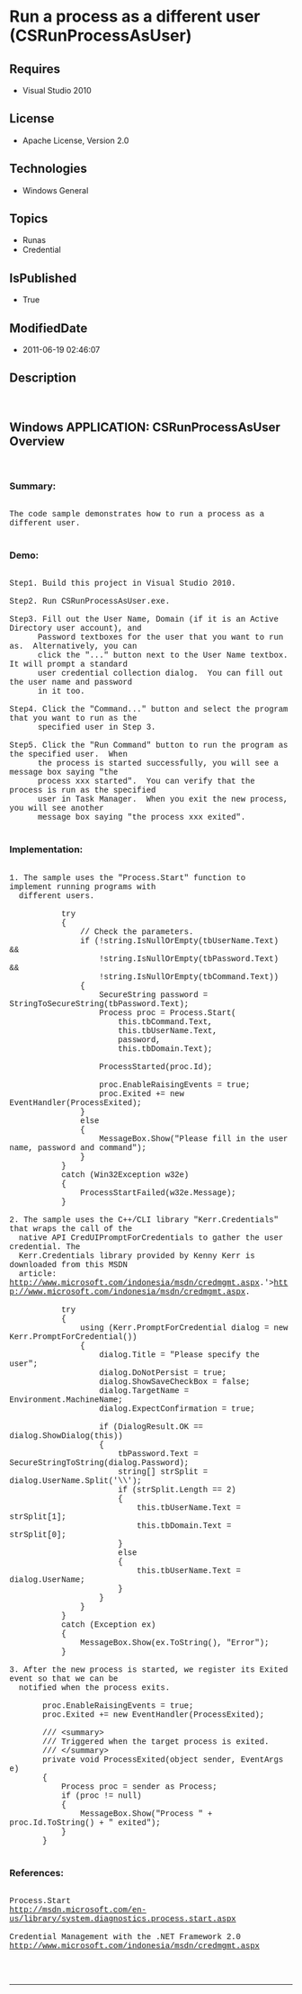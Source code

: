 # Run a process as a different user (CSRunProcessAsUser)
## Requires
* Visual Studio 2010
## License
* Apache License, Version 2.0
## Technologies
* Windows General
## Topics
* Runas
* Credential
## IsPublished
* True
## ModifiedDate
* 2011-06-19 02:46:07
## Description

<p style="font-family:Courier New">&nbsp;</p>
<h2>Windows APPLICATION: CSRunProcessAsUser Overview</h2>
<p style="font-family:Courier New">&nbsp;</p>
<h3>Summary:</h3>
<p style="font-family:Courier New"><br>
The code sample demonstrates how to run a process as a different user. <br>
<br>
</p>
<h3>Demo:</h3>
<p style="font-family:Courier New"><br>
Step1. Build this project in Visual Studio 2010. <br>
<br>
Step2. Run CSRunProcessAsUser.exe.<br>
<br>
Step3. Fill out the User Name, Domain (if it is an Active Directory user account), and
<br>
&nbsp; &nbsp; &nbsp; Password textboxes for the user that you want to run as. &nbsp;Alternatively, you can
<br>
&nbsp; &nbsp; &nbsp; click the &quot;...&quot; button next to the User Name textbox. It will prompt a standard
<br>
&nbsp; &nbsp; &nbsp; user credential collection dialog. &nbsp;You can fill out the user name and password
<br>
&nbsp; &nbsp; &nbsp; in it too.<br>
&nbsp; &nbsp; &nbsp; <br>
Step4. Click the &quot;Command...&quot; button and select the program that you want to run as the
<br>
&nbsp; &nbsp; &nbsp; specified user in Step 3.<br>
<br>
Step5. Click the &quot;Run Command&quot; button to run the program as the specified user. &nbsp;When
<br>
&nbsp; &nbsp; &nbsp; the process is started successfully, you will see a message box saying &quot;the
<br>
&nbsp; &nbsp; &nbsp; process xxx started&quot;. &nbsp;You can verify that the process is run as the specified
<br>
&nbsp; &nbsp; &nbsp; user in Task Manager. &nbsp;When you exit the new process, you will see another
<br>
&nbsp; &nbsp; &nbsp; message box saying &quot;the process xxx exited&quot;.<br>
<br>
</p>
<h3>Implementation:</h3>
<p style="font-family:Courier New"><br>
1. The sample uses the &quot;Process.Start&quot; function to implement running programs with
<br>
&nbsp; different users. <br>
<br>
&nbsp; &nbsp; &nbsp; &nbsp; &nbsp; &nbsp;try<br>
&nbsp; &nbsp; &nbsp; &nbsp; &nbsp; &nbsp;{<br>
&nbsp; &nbsp; &nbsp; &nbsp; &nbsp; &nbsp; &nbsp; &nbsp;// Check the parameters.<br>
&nbsp; &nbsp; &nbsp; &nbsp; &nbsp; &nbsp; &nbsp; &nbsp;if (!string.IsNullOrEmpty(tbUserName.Text) &amp;&amp;<br>
&nbsp; &nbsp; &nbsp; &nbsp; &nbsp; &nbsp; &nbsp; &nbsp; &nbsp; &nbsp;!string.IsNullOrEmpty(tbPassword.Text) &amp;&amp;<br>
&nbsp; &nbsp; &nbsp; &nbsp; &nbsp; &nbsp; &nbsp; &nbsp; &nbsp; &nbsp;!string.IsNullOrEmpty(tbCommand.Text))<br>
&nbsp; &nbsp; &nbsp; &nbsp; &nbsp; &nbsp; &nbsp; &nbsp;{<br>
&nbsp; &nbsp; &nbsp; &nbsp; &nbsp; &nbsp; &nbsp; &nbsp; &nbsp; &nbsp;SecureString password = StringToSecureString(tbPassword.Text);<br>
&nbsp; &nbsp; &nbsp; &nbsp; &nbsp; &nbsp; &nbsp; &nbsp; &nbsp; &nbsp;Process proc = Process.Start(<br>
&nbsp; &nbsp; &nbsp; &nbsp; &nbsp; &nbsp; &nbsp; &nbsp; &nbsp; &nbsp; &nbsp; &nbsp;this.tbCommand.Text,<br>
&nbsp; &nbsp; &nbsp; &nbsp; &nbsp; &nbsp; &nbsp; &nbsp; &nbsp; &nbsp; &nbsp; &nbsp;this.tbUserName.Text,<br>
&nbsp; &nbsp; &nbsp; &nbsp; &nbsp; &nbsp; &nbsp; &nbsp; &nbsp; &nbsp; &nbsp; &nbsp;password,<br>
&nbsp; &nbsp; &nbsp; &nbsp; &nbsp; &nbsp; &nbsp; &nbsp; &nbsp; &nbsp; &nbsp; &nbsp;this.tbDomain.Text);<br>
<br>
&nbsp; &nbsp; &nbsp; &nbsp; &nbsp; &nbsp; &nbsp; &nbsp; &nbsp; &nbsp;ProcessStarted(proc.Id);<br>
<br>
&nbsp; &nbsp; &nbsp; &nbsp; &nbsp; &nbsp; &nbsp; &nbsp; &nbsp; &nbsp;proc.EnableRaisingEvents = true;<br>
&nbsp; &nbsp; &nbsp; &nbsp; &nbsp; &nbsp; &nbsp; &nbsp; &nbsp; &nbsp;proc.Exited &#43;= new EventHandler(ProcessExited);<br>
&nbsp; &nbsp; &nbsp; &nbsp; &nbsp; &nbsp; &nbsp; &nbsp;}<br>
&nbsp; &nbsp; &nbsp; &nbsp; &nbsp; &nbsp; &nbsp; &nbsp;else<br>
&nbsp; &nbsp; &nbsp; &nbsp; &nbsp; &nbsp; &nbsp; &nbsp;{<br>
&nbsp; &nbsp; &nbsp; &nbsp; &nbsp; &nbsp; &nbsp; &nbsp; &nbsp; &nbsp;MessageBox.Show(&quot;Please fill in the user name, password and command&quot;);<br>
&nbsp; &nbsp; &nbsp; &nbsp; &nbsp; &nbsp; &nbsp; &nbsp;}<br>
&nbsp; &nbsp; &nbsp; &nbsp; &nbsp; &nbsp;}<br>
&nbsp; &nbsp; &nbsp; &nbsp; &nbsp; &nbsp;catch (Win32Exception w32e)<br>
&nbsp; &nbsp; &nbsp; &nbsp; &nbsp; &nbsp;{<br>
&nbsp; &nbsp; &nbsp; &nbsp; &nbsp; &nbsp; &nbsp; &nbsp;ProcessStartFailed(w32e.Message);<br>
&nbsp; &nbsp; &nbsp; &nbsp; &nbsp; &nbsp;}<br>
&nbsp; <br>
2. The sample uses the C&#43;&#43;/CLI library &quot;Kerr.Credentials&quot; that wraps the call of the
<br>
&nbsp; native API CredUIPromptForCredentials to gather the user credential. The <br>
&nbsp; Kerr.Credentials library provided by Kenny Kerr is downloaded from this MSDN
<br>
&nbsp; article: <a href="&lt;a target=" target="_blank">http://www.microsoft.com/indonesia/msdn/credmgmt.aspx</a>.'&gt;<a href="http://www.microsoft.com/indonesia/msdn/credmgmt.aspx" target="_blank">http://www.microsoft.com/indonesia/msdn/credmgmt.aspx</a>.<br>
&nbsp; <br>
&nbsp; &nbsp; &nbsp; &nbsp; &nbsp; &nbsp;try<br>
&nbsp; &nbsp; &nbsp; &nbsp; &nbsp; &nbsp;{<br>
&nbsp; &nbsp; &nbsp; &nbsp; &nbsp; &nbsp; &nbsp; &nbsp;using (Kerr.PromptForCredential dialog = new Kerr.PromptForCredential())<br>
&nbsp; &nbsp; &nbsp; &nbsp; &nbsp; &nbsp; &nbsp; &nbsp;{<br>
&nbsp; &nbsp; &nbsp; &nbsp; &nbsp; &nbsp; &nbsp; &nbsp; &nbsp; &nbsp;dialog.Title = &quot;Please specify the user&quot;;<br>
&nbsp; &nbsp; &nbsp; &nbsp; &nbsp; &nbsp; &nbsp; &nbsp; &nbsp; &nbsp;dialog.DoNotPersist = true;<br>
&nbsp; &nbsp; &nbsp; &nbsp; &nbsp; &nbsp; &nbsp; &nbsp; &nbsp; &nbsp;dialog.ShowSaveCheckBox = false;<br>
&nbsp; &nbsp; &nbsp; &nbsp; &nbsp; &nbsp; &nbsp; &nbsp; &nbsp; &nbsp;dialog.TargetName = Environment.MachineName;<br>
&nbsp; &nbsp; &nbsp; &nbsp; &nbsp; &nbsp; &nbsp; &nbsp; &nbsp; &nbsp;dialog.ExpectConfirmation = true;<br>
<br>
&nbsp; &nbsp; &nbsp; &nbsp; &nbsp; &nbsp; &nbsp; &nbsp; &nbsp; &nbsp;if (DialogResult.OK == dialog.ShowDialog(this))<br>
&nbsp; &nbsp; &nbsp; &nbsp; &nbsp; &nbsp; &nbsp; &nbsp; &nbsp; &nbsp;{<br>
&nbsp; &nbsp; &nbsp; &nbsp; &nbsp; &nbsp; &nbsp; &nbsp; &nbsp; &nbsp; &nbsp; &nbsp;tbPassword.Text = SecureStringToString(dialog.Password);<br>
&nbsp; &nbsp; &nbsp; &nbsp; &nbsp; &nbsp; &nbsp; &nbsp; &nbsp; &nbsp; &nbsp; &nbsp;string[] strSplit = dialog.UserName.Split('\\');<br>
&nbsp; &nbsp; &nbsp; &nbsp; &nbsp; &nbsp; &nbsp; &nbsp; &nbsp; &nbsp; &nbsp; &nbsp;if (strSplit.Length == 2)<br>
&nbsp; &nbsp; &nbsp; &nbsp; &nbsp; &nbsp; &nbsp; &nbsp; &nbsp; &nbsp; &nbsp; &nbsp;{<br>
&nbsp; &nbsp; &nbsp; &nbsp; &nbsp; &nbsp; &nbsp; &nbsp; &nbsp; &nbsp; &nbsp; &nbsp; &nbsp; &nbsp;this.tbUserName.Text = strSplit[1];<br>
&nbsp; &nbsp; &nbsp; &nbsp; &nbsp; &nbsp; &nbsp; &nbsp; &nbsp; &nbsp; &nbsp; &nbsp; &nbsp; &nbsp;this.tbDomain.Text = strSplit[0];<br>
&nbsp; &nbsp; &nbsp; &nbsp; &nbsp; &nbsp; &nbsp; &nbsp; &nbsp; &nbsp; &nbsp; &nbsp;}<br>
&nbsp; &nbsp; &nbsp; &nbsp; &nbsp; &nbsp; &nbsp; &nbsp; &nbsp; &nbsp; &nbsp; &nbsp;else<br>
&nbsp; &nbsp; &nbsp; &nbsp; &nbsp; &nbsp; &nbsp; &nbsp; &nbsp; &nbsp; &nbsp; &nbsp;{<br>
&nbsp; &nbsp; &nbsp; &nbsp; &nbsp; &nbsp; &nbsp; &nbsp; &nbsp; &nbsp; &nbsp; &nbsp; &nbsp; &nbsp;this.tbUserName.Text = dialog.UserName;<br>
&nbsp; &nbsp; &nbsp; &nbsp; &nbsp; &nbsp; &nbsp; &nbsp; &nbsp; &nbsp; &nbsp; &nbsp;}<br>
&nbsp; &nbsp; &nbsp; &nbsp; &nbsp; &nbsp; &nbsp; &nbsp; &nbsp; &nbsp;}<br>
&nbsp; &nbsp; &nbsp; &nbsp; &nbsp; &nbsp; &nbsp; &nbsp;}<br>
&nbsp; &nbsp; &nbsp; &nbsp; &nbsp; &nbsp;}<br>
&nbsp; &nbsp; &nbsp; &nbsp; &nbsp; &nbsp;catch (Exception ex)<br>
&nbsp; &nbsp; &nbsp; &nbsp; &nbsp; &nbsp;{<br>
&nbsp; &nbsp; &nbsp; &nbsp; &nbsp; &nbsp; &nbsp; &nbsp;MessageBox.Show(ex.ToString(), &quot;Error&quot;);<br>
&nbsp; &nbsp; &nbsp; &nbsp; &nbsp; &nbsp;}<br>
<br>
3. After the new process is started, we register its Exited event so that we can be
<br>
&nbsp; notified when the process exits.<br>
<br>
&nbsp; &nbsp; &nbsp; &nbsp;proc.EnableRaisingEvents = true;<br>
&nbsp; &nbsp; &nbsp; &nbsp;proc.Exited &#43;= new EventHandler(ProcessExited);<br>
<br>
&nbsp; &nbsp; &nbsp; &nbsp;/// &lt;summary&gt;<br>
&nbsp; &nbsp; &nbsp; &nbsp;/// Triggered when the target process is exited.<br>
&nbsp; &nbsp; &nbsp; &nbsp;/// &lt;/summary&gt;<br>
&nbsp; &nbsp; &nbsp; &nbsp;private void ProcessExited(object sender, EventArgs e)<br>
&nbsp; &nbsp; &nbsp; &nbsp;{<br>
&nbsp; &nbsp; &nbsp; &nbsp; &nbsp; &nbsp;Process proc = sender as Process;<br>
&nbsp; &nbsp; &nbsp; &nbsp; &nbsp; &nbsp;if (proc != null)<br>
&nbsp; &nbsp; &nbsp; &nbsp; &nbsp; &nbsp;{<br>
&nbsp; &nbsp; &nbsp; &nbsp; &nbsp; &nbsp; &nbsp; &nbsp;MessageBox.Show(&quot;Process &quot; &#43; proc.Id.ToString() &#43; &quot; exited&quot;);<br>
&nbsp; &nbsp; &nbsp; &nbsp; &nbsp; &nbsp;}<br>
&nbsp; &nbsp; &nbsp; &nbsp;}<br>
<br>
</p>
<h3>References:</h3>
<p style="font-family:Courier New"><br>
Process.Start<br>
<a href="http://msdn.microsoft.com/en-us/library/system.diagnostics.process.start.aspx" target="_blank">http://msdn.microsoft.com/en-us/library/system.diagnostics.process.start.aspx</a><br>
<br>
Credential Management with the .NET Framework 2.0<br>
<a href="http://www.microsoft.com/indonesia/msdn/credmgmt.aspx" target="_blank">http://www.microsoft.com/indonesia/msdn/credmgmt.aspx</a><br>
<br>
</p>
<p style="font-family:Courier New">&nbsp;</p>
<hr>
<div><a href="http://go.microsoft.com/?linkid=9759640" style="margin-top:3px"><img src="http://bit.ly/onecodelogo" alt="">
</a></div>
